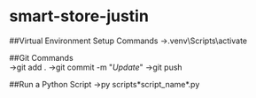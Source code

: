 # smart-store-justin
##Virtual Environment Setup Commands
    ->.venv\Scripts\activate

##Git Commands    
    ->git add .
    ->git commit -m "*Update*"
    ->git push

##Run a Python Script
    ->py scripts\*script_name*.py

